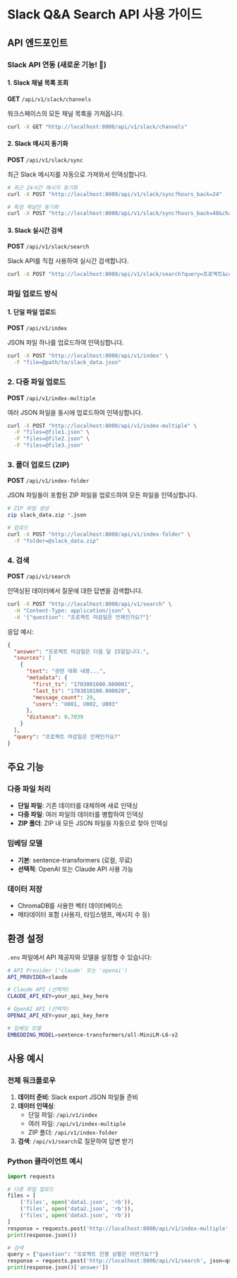# Slack Q&A Search API 사용 가이드

## API 엔드포인트

### Slack API 연동 (새로운 기능! 🚀)

#### 1. Slack 채널 목록 조회
**GET** `/api/v1/slack/channels`

워크스페이스의 모든 채널 목록을 가져옵니다.

```bash
curl -X GET "http://localhost:8000/api/v1/slack/channels"
```

#### 2. Slack 메시지 동기화
**POST** `/api/v1/slack/sync`

최근 Slack 메시지를 자동으로 가져와서 인덱싱합니다.

```bash
# 최근 24시간 메시지 동기화
curl -X POST "http://localhost:8000/api/v1/slack/sync?hours_back=24"

# 특정 채널만 동기화
curl -X POST "http://localhost:8000/api/v1/slack/sync?hours_back=48&channels=general&channels=random"
```

#### 3. Slack 실시간 검색
**POST** `/api/v1/slack/search`

Slack API를 직접 사용하여 실시간 검색합니다.

```bash
curl -X POST "http://localhost:8000/api/v1/slack/search?query=프로젝트&count=10"
```

### 파일 업로드 방식

#### 1. 단일 파일 업로드
**POST** `/api/v1/index`

JSON 파일 하나를 업로드하여 인덱싱합니다.

```bash
curl -X POST "http://localhost:8000/api/v1/index" \
  -F "file=@path/to/slack_data.json"
```

### 2. 다중 파일 업로드
**POST** `/api/v1/index-multiple`

여러 JSON 파일을 동시에 업로드하여 인덱싱합니다.

```bash
curl -X POST "http://localhost:8000/api/v1/index-multiple" \
  -F "files=@file1.json" \
  -F "files=@file2.json" \
  -F "files=@file3.json"
```

### 3. 폴더 업로드 (ZIP)
**POST** `/api/v1/index-folder`

JSON 파일들이 포함된 ZIP 파일을 업로드하여 모든 파일을 인덱싱합니다.

```bash
# ZIP 파일 생성
zip slack_data.zip *.json

# 업로드
curl -X POST "http://localhost:8000/api/v1/index-folder" \
  -F "folder=@slack_data.zip"
```

### 4. 검색
**POST** `/api/v1/search`

인덱싱된 데이터에서 질문에 대한 답변을 검색합니다.

```bash
curl -X POST "http://localhost:8000/api/v1/search" \
  -H "Content-Type: application/json" \
  -d '{"question": "프로젝트 마감일은 언제인가요?"}'
```

응답 예시:
```json
{
  "answer": "프로젝트 마감일은 다음 달 15일입니다.",
  "sources": [
    {
      "text": "관련 대화 내용...",
      "metadata": {
        "first_ts": "1703001600.000001",
        "last_ts": "1703010100.000020",
        "message_count": 20,
        "users": "U001, U002, U003"
      },
      "distance": 0.7039
    }
  ],
  "query": "프로젝트 마감일은 언제인가요?"
}
```

## 주요 기능

### 다중 파일 처리
- **단일 파일**: 기존 데이터를 대체하며 새로 인덱싱
- **다중 파일**: 여러 파일의 데이터를 병합하여 인덱싱
- **ZIP 폴더**: ZIP 내 모든 JSON 파일을 자동으로 찾아 인덱싱

### 임베딩 모델
- **기본**: sentence-transformers (로컬, 무료)
- **선택적**: OpenAI 또는 Claude API 사용 가능

### 데이터 저장
- ChromaDB를 사용한 벡터 데이터베이스
- 메타데이터 포함 (사용자, 타임스탬프, 메시지 수 등)

## 환경 설정

`.env` 파일에서 API 제공자와 모델을 설정할 수 있습니다:

```bash
# API Provider ('claude' 또는 'openai')
API_PROVIDER=claude

# Claude API (선택적)
CLAUDE_API_KEY=your_api_key_here

# OpenAI API (선택적)
OPENAI_API_KEY=your_api_key_here

# 임베딩 모델
EMBEDDING_MODEL=sentence-transformers/all-MiniLM-L6-v2
```

## 사용 예시

### 전체 워크플로우

1. **데이터 준비**: Slack export JSON 파일들 준비
2. **데이터 인덱싱**: 
   - 단일 파일: `/api/v1/index`
   - 여러 파일: `/api/v1/index-multiple`
   - ZIP 폴더: `/api/v1/index-folder`
3. **검색**: `/api/v1/search`로 질문하여 답변 받기

### Python 클라이언트 예시

```python
import requests

# 다중 파일 업로드
files = [
    ('files', open('data1.json', 'rb')),
    ('files', open('data2.json', 'rb')),
    ('files', open('data3.json', 'rb'))
]
response = requests.post('http://localhost:8000/api/v1/index-multiple', files=files)
print(response.json())

# 검색
query = {"question": "프로젝트 진행 상황은 어떤가요?"}
response = requests.post('http://localhost:8000/api/v1/search', json=query)
print(response.json()['answer'])
```
